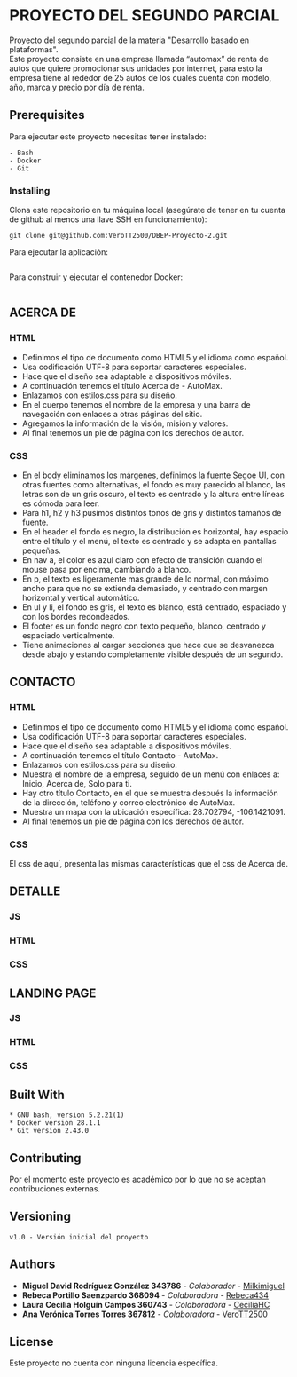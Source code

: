 # PROYECTO DEL SEGUNDO PARCIAL
Proyecto del segundo parcial de la materia "Desarrollo basado en plataformas".  
Este proyecto consiste en una empresa llamada “automax” de renta de autos que quiere promocionar sus unidades por internet, para esto la empresa tiene al rededor de 25 autos de los cuales cuenta con modelo, año, marca y precio por día de renta.  
## Prerequisites
Para ejecutar este proyecto necesitas tener instalado:
```
- Bash
- Docker
- Git
```
### Installing
Clona este repositorio en tu máquina local (asegúrate de tener en tu cuenta de github al menos una llave SSH en funcionamiento):
```
git clone git@github.com:VeroTT2500/DBEP-Proyecto-2.git
```
Para ejecutar la aplicación:
```

```
Para construir y ejecutar el contenedor Docker:
```

```
## ACERCA DE
### HTML
* Definimos el tipo de documento como HTML5 y el idioma como español.
* Usa codificación UTF-8 para soportar caracteres especiales.
* Hace que el diseño sea adaptable a dispositivos móviles.
* A continuación tenemos el título Acerca de - AutoMax.
* Enlazamos con estilos.css para su diseño.
* En el cuerpo tenemos el nombre de la empresa y una barra de navegación con enlaces a otras páginas del sitio.
* Agregamos la información de la visión, misión y valores.
* Al final tenemos un pie de página con los derechos de autor.
### CSS
* En el body eliminamos los márgenes, definimos la fuente Segoe UI, con otras fuentes como alternativas, el fondo es muy parecido al blanco, las letras son de un gris oscuro, el texto es centrado y la altura entre líneas es cómoda para leer.
* Para h1, h2 y h3 pusimos distintos tonos de gris y distintos tamaños de fuente.
* En el header el fondo es negro, la distribución es horizontal, hay espacio entre el título y el menú, el texto es centrado y se adapta en pantallas pequeñas.
* En nav a, el color es azul claro con efecto de transición cuando el mouse pasa por encima, cambiando a blanco.
* En p, el texto es ligeramente mas grande de lo normal, con máximo ancho para que no se extienda demasiado, y centrado con margen horizontal y vertical automático.
* En ul y li, el fondo es gris, el texto es blanco, está centrado, espaciado y con los bordes redondeados.
* El footer es un fondo negro con texto pequeño, blanco, centrado y espaciado verticalmente.
* Tiene animaciones al cargar secciones que hace que se desvanezca desde abajo y estando completamente visible después de un segundo.
## CONTACTO
### HTML
* Definimos el tipo de documento como HTML5 y el idioma como español.
* Usa codificación UTF-8 para soportar caracteres especiales.
* Hace que el diseño sea adaptable a dispositivos móviles.
* A continuación tenemos el título Contacto - AutoMax.
* Enlazamos con estilos.css para su diseño.
* Muestra el nombre de la empresa, seguido de un menú con enlaces a: Inicio, Acerca de, Solo para ti.
* Hay otro título Contacto, en el que se muestra después la información de la dirección, teléfono y correo electrónico de AutoMax.
* Muestra un mapa con la ubicación específica: 28.702794, -106.1421091.
* Al final tenemos un pie de página con los derechos de autor.
### CSS
El css de aquí, presenta las mismas características que el css de Acerca de.
## DETALLE
### JS
### HTML
### CSS
## LANDING PAGE
### JS
### HTML
### CSS
## Built With
```
* GNU bash, version 5.2.21(1)
* Docker version 28.1.1
* Git version 2.43.0
```
## Contributing
Por el momento este proyecto es académico por lo que no se aceptan contribuciones externas.
## Versioning
```
v1.0 - Versión inicial del proyecto
```
## Authors
* **Miguel David Rodríguez González 343786** - *Colaborador* - [Milkimiguel](https://github.com/Milkimiguel)
* **Rebeca Portillo Saenzpardo 368094** - *Colaboradora* - [Rebeca434](https://github.com/Rebeca434)
* **Laura Cecilia Holguín Campos 360743** - *Colaboradora* - [CeciliaHC](https://github.com/CeciliaHC)
* **Ana Verónica Torres Torres 367812** - *Colaboradora* - [VeroTT2500](https://github.com/VeroTT2500)
## License
Este proyecto no cuenta con ninguna licencia específica.
